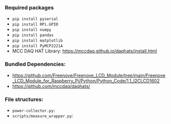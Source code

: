 ### Required packages
* `pip install pyserial`
* `pip install RPi.GPIO`
* `pip install numpy`
* `pip install pandas`
* `pip install matplotlib`
* `pip install PyMCP2221A`
* MCC DAQ HAT Library: https://mccdaq.github.io/daqhats/install.html

### Bundled Dependencies:
* https://github.com/Freenove/Freenove_LCD_Module/tree/main/Freenove_LCD_Module_for_Raspberry_Pi/Python/Python_Code/1.1_I2CLCD1602
* https://github.com/mccdaq/daqhats/

### File structures:
- `power-collector.py`:
- `scripts/measure_wrapper.py`: